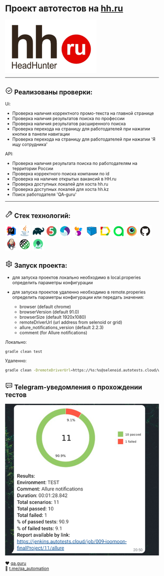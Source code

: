 # Проект автотестов на [hh.ru](https://hh.ru/)

<img align="center" src="https://github.com/ioomoon/QA-guru-graduation/blob/master/img/hh.jpg?raw=true" width="300">

---

## <img src="https://github.com/ioomoon/QA-guru-graduation/blob/master/img/icon5.png?raw=true" width="25"> Реализованы проверки:

Ui:
- Проверка наличия корректного промо-текста на главной странице
- Проверка наличия результатов поиска по профессии
- Проверка наличия результатов расширенного поиска
- Проверка перехода на страницу для работодателей при нажатии кнопки в панели навигации
- Проверка перехода на страницу для работодателей при нажатии 'Я ищу сотрудника'

API:
- Проверка наличия результата поиска по работодателям на территории России
- Проверка корректного поиска компании по id
- Проверка на наличие открытых вакансий в HH.ru
- Проверка доступных локалей для хоста hh.ru
- Проверка доступных локалей для хоста hh.kz
- Поиск работодателя 'QA-guru'

---
## <img src="https://github.com/ioomoon/QA-guru-graduation/blob/master/img/icon2.png?raw=true" width="25"> Стек технологий:
![](img/Intelij_IDEA.png "IntelliJ IDEA")
![](img/Java.png "Java")
![](img/Gradle.png "Gradle")
![](img/JUnit5.png "JUnit5")
![](img/Appium.png "Appium")
![](img/Selenide.png "Selenide")
![](img/Selenoid.png "Selenoid")
![](img/Allure_Report.png "Allure")
![](img/allureTestOps.png "AllureTestOps")
![](img/Browserstack.png "Browserstack")
![](img/Github.png "GitHub")
![](img/Jenkins.png "Jenkins")
![](img/Rest-Assured.png "Rest-Assured")
![](img/AndroidStudio.png "Android Studio")



## <img src="https://github.com/ioomoon/QA-guru-graduation/blob/master/img/icon4.png?raw=true" width="25"> Запуск проекта:
- для запуска проектов локально необходимо в local.properies определить параметры конфигурации
- для запуска проектов удаленно необходимо в remote.properies определить параметры конфигурации или передать значения:

  * browser (default chrome)
  * browserVersion (default 91.0)
  * browserSize (default 1920x1080)
  * remoteDriverUrl (url address from selenoid or grid)
  * allure_notifications_version (default 2.2.3)
  * comment (for Allure notifications)


Локально:
```bash
gradle clean test
```

Удаленно:
```bash
gradle clean -DremoteDriverUrl=https://%s:%s@selenoid.autotests.cloud/wd/hub/ -DvideoStorage=https://selenoid.autotests.cloud/video/ -Dthreads=1 test
```
## 

## <img src="https://github.com/ioomoon/QA-guru-graduation/blob/master/img/icon1.png?raw=true" width="25"> Telegram-уведомления о прохождении тестов
![](img/telegram_notification.png "Java")

:heart: <a target="_blank" href="https://qa.guru">qa.guru</a><br/>
:blue_heart: <a target="_blank" href="https://t.me/qa_automation">t.me/qa_automation</a>
